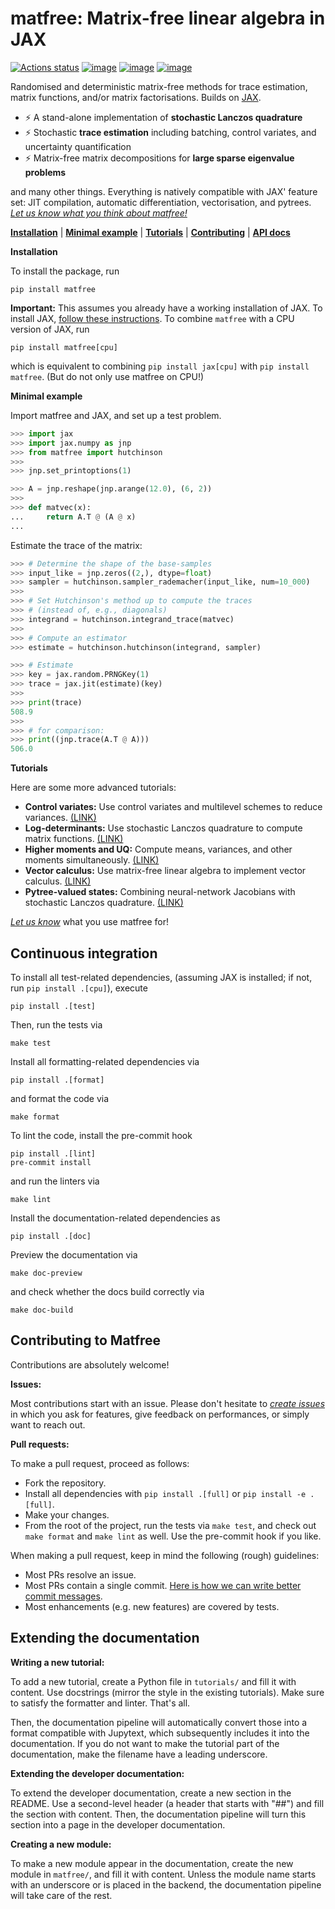 # matfree: Matrix-free linear algebra in JAX

[![Actions status](https://github.com/pnkraemer/matfree/workflows/ci/badge.svg)](https://github.com/pnkraemer/matfree/actions)
[![image](https://img.shields.io/pypi/v/matfree.svg)](https://pypi.python.org/pypi/matfree)
[![image](https://img.shields.io/pypi/l/matfree.svg)](https://pypi.python.org/pypi/matfree)
[![image](https://img.shields.io/pypi/pyversions/matfree.svg)](https://pypi.python.org/pypi/matfree)

Randomised and deterministic matrix-free methods for trace estimation, matrix functions, and/or matrix factorisations.
Builds on [JAX](https://jax.readthedocs.io/en/latest/).



- ⚡ A stand-alone implementation of **stochastic Lanczos quadrature**
- ⚡ Stochastic **trace estimation** including batching, control variates, and uncertainty quantification
- ⚡ Matrix-free matrix decompositions for **large sparse eigenvalue problems**

and many other things.
Everything is natively compatible with JAX' feature set:
JIT compilation, automatic differentiation, vectorisation, and pytrees.
[_Let us know what you think about matfree!_](https://github.com/pnkraemer/matfree/issues)

[**Installation**](#installation) |
[**Minimal example**](#minimal-example) |
[**Tutorials**](#tutorials) |
[**Contributing**](#contributing) |
[**API docs**](https://pnkraemer.github.io/matfree/api/hutchinson/)


**Installation**

To install the package, run

```commandline
pip install matfree
```

**Important:** This assumes you already have a working installation of JAX.
To install JAX, [follow these instructions](https://github.com/google/jax#installation).
To combine `matfree` with a CPU version of JAX, run

```commandline
pip install matfree[cpu]
```
which is equivalent to combining `pip install jax[cpu]` with `pip install matfree`.
(But do not only use matfree on CPU!)

**Minimal example**

Import matfree and JAX, and set up a test problem.

```python
>>> import jax
>>> import jax.numpy as jnp
>>> from matfree import hutchinson
>>>
>>> jnp.set_printoptions(1)

>>> A = jnp.reshape(jnp.arange(12.0), (6, 2))
>>>
>>> def matvec(x):
...     return A.T @ (A @ x)
...

```

Estimate the trace of the matrix:

```python
>>> # Determine the shape of the base-samples
>>> input_like = jnp.zeros((2,), dtype=float)
>>> sampler = hutchinson.sampler_rademacher(input_like, num=10_000)
>>>
>>> # Set Hutchinson's method up to compute the traces
>>> # (instead of, e.g., diagonals)
>>> integrand = hutchinson.integrand_trace(matvec)
>>>
>>> # Compute an estimator
>>> estimate = hutchinson.hutchinson(integrand, sampler)

>>> # Estimate
>>> key = jax.random.PRNGKey(1)
>>> trace = jax.jit(estimate)(key)
>>>
>>> print(trace)
508.9
>>>
>>> # for comparison:
>>> print((jnp.trace(A.T @ A)))
506.0

```


**Tutorials**

Here are some more advanced tutorials:

- **Control variates:** Use control variates and multilevel schemes to reduce variances.  [(LINK)](https://pnkraemer.github.io/matfree/control_variates/)
- **Log-determinants:**  Use stochastic Lanczos quadrature to compute matrix functions. [(LINK)](https://pnkraemer.github.io/matfree/log_determinants/)
- **Higher moments and UQ:** Compute means, variances, and other moments simultaneously. [(LINK)](https://pnkraemer.github.io/matfree/higher_moments/)
- **Vector calculus:** Use matrix-free linear algebra to implement vector calculus. [(LINK)](https://pnkraemer.github.io/matfree/vector_calculus/)
- **Pytree-valued states:** Combining neural-network Jacobians with stochastic Lanczos quadrature. [(LINK)](https://pnkraemer.github.io/matfree/pytree_logdeterminants/)

[_Let us know_](https://github.com/pnkraemer/matfree/issues) what you use matfree for!


## Continuous integration


To install all test-related dependencies, (assuming JAX is installed; if not, run `pip install .[cpu]`), execute
```commandline
pip install .[test]
```
Then, run the tests via
```commandline
make test
```

Install all formatting-related dependencies via
```commandline
pip install .[format]
```
and format the code via
```commandline
make format
```

To lint the code, install the pre-commit hook

```commandline
pip install .[lint]
pre-commit install

```
and run the linters via
```commandline
make lint
```

Install the documentation-related dependencies as

```commandline
pip install .[doc]
```
Preview the documentation via

```commandline
make doc-preview
```

and check whether the docs build correctly via

```commandline
make doc-build
```


## Contributing to Matfree

Contributions are absolutely welcome!

**Issues:**

Most contributions start with an issue.
Please don't hesitate to [_create issues_](https://github.com/pnkraemer/matfree/issues) in which you
ask for features, give feedback on performances, or simply want to reach out.

**Pull requests:**

To make a pull request, proceed as follows:

- Fork the repository.
- Install all dependencies with `pip install .[full]` or `pip install -e .[full]`.
- Make your changes.
- From the root of the project, run the tests via `make test`, and check out `make format` and `make lint` as well. Use the pre-commit hook if you like.


When making a pull request, keep in mind the following (rough) guidelines:

* Most PRs resolve an issue.
* Most PRs contain a single commit. [Here is how we can write better commit messages](https://www.freecodecamp.org/news/how-to-write-better-git-commit-messages/).
* Most enhancements (e.g. new features) are covered by tests.


## Extending the documentation

**Writing a new tutorial:**

To add a new tutorial, create a Python file in `tutorials/` and fill it with content.
Use docstrings (mirror the style in the existing tutorials).
Make sure to satisfy the formatter and linter.
That's all.

Then, the documentation pipeline will automatically convert those into a format compatible
with Jupytext, which subsequently includes it into the documentation.
If you do not want to make the tutorial part of the documentation, make the filename
have a leading underscore.


**Extending the developer documentation:**

To extend the developer documentation, create a new section in the README.
Use a second-level header (a header that starts with "##") and fill the section
with content.
Then, the documentation pipeline will turn this section into a page in the developer documentation.


**Creating a new module:**

To make a new module appear in the documentation, create the new module in `matfree/`,
and fill it with content.
Unless the module name starts with an underscore or is placed in the backend,
the documentation pipeline will take care of the rest.
